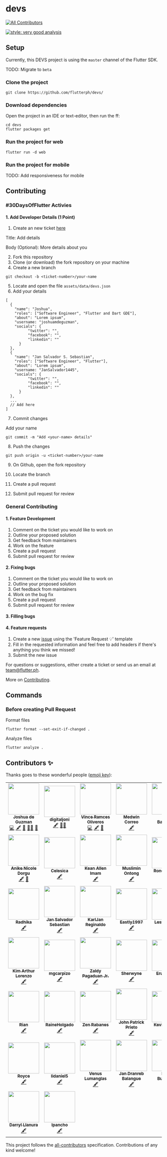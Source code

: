# devs
<!-- ALL-CONTRIBUTORS-BADGE:START - Do not remove or modify this section -->
[![All Contributors](https://img.shields.io/badge/all_contributors-44-orange.svg?style=flat-square)](#contributors-)
<!-- ALL-CONTRIBUTORS-BADGE:END -->

[![style: very good analysis](https://img.shields.io/badge/style-very_good_analysis-B22C89.svg)](https://pub.dev/packages/very_good_analysis)

## Setup

Currently, this DEVS project is using the `master` channel of the Flutter SDK.

TODO: Migrate to `beta`

### Clone the project

```
git clone https://github.com/flutterph/devs/
```

### Download dependencies

Open the project in an IDE or text-editor, then run the ff:

```
cd devs
flutter packages get
```

### Run the project for web

```
flutter run -d web
```

### Run the project for mobile

TODO: Add responsiveness for mobile

## Contributing

### #30DaysOfFlutter Activies

#### 1. Add Developer Details (1 Point)
1. Create an new ticket [here](https://github.com/flutterph/devs/issues/new)

Title: Add <your-name> details

Body (Optional): More details about you

2. Fork this repository
3. Clone (or download) the fork repository on your machine
4. Create a new branch

```
git checkout -b <ticket-number>/your-name
```

5. Locate and open the file `assets/data/devs.json`
6. Add your details

```
[
  {
    "name": "Joshua",
    "roles": ["Software Engineer", "Flutter and Dart GDE"],
    "about": "Lorem ipsum",
    "username: "joshuamdeguzman",
    "socials": {
          "twitter": "",
          "facebook": "",
          "linkedin": ""
      }
  },
  {
    "name": "Jan Salvador S. Sebastian",
    "roles": ["Software Engineer", "Flutter"],
    "about": "Lorem ipsum",
    "username: "JanSalvador1445",
    "socials": {
          "twitter": "",
          "facebook": "",
          "linkedin": ""
      }
  },
  ...
  // Add here
]
```

7. Commit changes

Add your name

```
git commit -m "Add <your-name> details"
```

8. Push the changes

```
git push origin -u <ticket-number>/your-name
```

9. On Github, open the fork repository

10. Locate the branch

11. Create a pull request

12. Submit pull request for review

### General Contributing

#### 1. Feature Development

1. Comment on the ticket you would like to work on
2. Outline your proposed solution
3. Get feedback from maintainers
4. Work on the feature
5. Create a pull request
6. Submit pull request for review

#### 2. Fixing bugs

1. Comment on the ticket you would like to work on
2. Outline your proposed solution
3. Get feedback from maintainers
4. Work on the bug fix
5. Create a pull request
6. Submit pull request for review


#### 3. Filling bugs

#### 4. Feature requests

1. Create a new [issue](https://github.com/flutterph/devs/issues) using the 'Feature Request 💡' template
2. Fill in the requested information and feel free to add headers if there's anything you think we missed!
3. Submit the new issue


For questions or suggestions, either create a ticket or send us an email at team@flutter.ph.


More on [Contributing](https://github.com/flutterph/devs/blob/master/README.md).

## Commands

### Before creating Pull Request

Format files

```
flutter format --set-exit-if-changed .
```

Analyze files

```
flutter analyze .
```

## Contributors ✨

Thanks goes to these wonderful people ([emoji key](https://allcontributors.org/docs/en/emoji-key)):

<!-- ALL-CONTRIBUTORS-LIST:START - Do not remove or modify this section -->
<!-- prettier-ignore-start -->
<!-- markdownlint-disable -->
<table>
  <tr>
    <td align="center"><a href="http://joshuamdeguzman.com"><img src="https://avatars.githubusercontent.com/u/20706361?v=4?s=100" width="100px;" alt=""/><br /><sub><b>Joshua de Guzman</b></sub></a><br /><a href="https://github.com/flutterph/devs/commits?author=joshuadeguzman" title="Code">💻</a> <a href="#content-joshuadeguzman" title="Content">🖋</a> <a href="#data-joshuadeguzman" title="Data">🔣</a> <a href="#mentoring-joshuadeguzman" title="Mentoring">🧑‍🏫</a> <a href="https://github.com/flutterph/devs/issues?q=author%3Ajoshuadeguzman" title="Bug reports">🐛</a></td>
    <td align="center"><a href="https://digitaljoni.com"><img src="https://avatars.githubusercontent.com/u/2360639?v=4?s=100" width="100px;" alt=""/><br /><sub><b>digitaljoni</b></sub></a><br /><a href="#content-digitaljoni" title="Content">🖋</a> <a href="#mentoring-digitaljoni" title="Mentoring">🧑‍🏫</a></td>
    <td align="center"><a href="https://clueless.netlify.com"><img src="https://avatars.githubusercontent.com/u/10434746?v=4?s=100" width="100px;" alt=""/><br /><sub><b>Vince Ramces Oliveros</b></sub></a><br /><a href="https://github.com/flutterph/devs/commits?author=ram231" title="Code">💻</a> <a href="#content-ram231" title="Content">🖋</a> <a href="https://github.com/flutterph/devs/issues?q=author%3Aram231" title="Bug reports">🐛</a></td>
    <td align="center"><a href="https://github.com/MedwinCorreo"><img src="https://avatars.githubusercontent.com/u/16618565?v=4?s=100" width="100px;" alt=""/><br /><sub><b>Medwin Correo</b></sub></a><br /><a href="#content-MedwinCorreo" title="Content">🖋</a></td>
    <td align="center"><a href="https://github.com/LordKarlito"><img src="https://avatars.githubusercontent.com/u/37783804?v=4?s=100" width="100px;" alt=""/><br /><sub><b>Karlo Barcelona</b></sub></a><br /><a href="#content-LordKarlito" title="Content">🖋</a></td>
    <td align="center"><a href="http://markbarrientos.com"><img src="https://avatars.githubusercontent.com/u/20177817?v=4?s=100" width="100px;" alt=""/><br /><sub><b>Barrientos Mark Zamie</b></sub></a><br /><a href="#content-zamvar" title="Content">🖋</a></td>
    <td align="center"><a href="https://github.com/theshook"><img src="https://avatars.githubusercontent.com/u/33286537?v=4?s=100" width="100px;" alt=""/><br /><sub><b>Haji Fernandez</b></sub></a><br /><a href="#content-theshook" title="Content">🖋</a></td>
  </tr>
  <tr>
    <td align="center"><a href="https://gitlab.com/nixdorgu"><img src="https://avatars.githubusercontent.com/u/56599165?v=4?s=100" width="100px;" alt=""/><br /><sub><b>Anike Nicole Dorgu</b></sub></a><br /><a href="#content-nixdorgu" title="Content">🖋</a> <a href="https://github.com/flutterph/devs/commits?author=nixdorgu" title="Documentation">📖</a></td>
    <td align="center"><a href="https://github.com/Celesica"><img src="https://avatars.githubusercontent.com/u/10039521?v=4?s=100" width="100px;" alt=""/><br /><sub><b>Celesica</b></sub></a><br /><a href="#content-Celesica" title="Content">🖋</a></td>
    <td align="center"><a href="https://github.com/keanallen"><img src="https://avatars.githubusercontent.com/u/45480782?v=4?s=100" width="100px;" alt=""/><br /><sub><b>Kean Allen Imam</b></sub></a><br /><a href="#content-keanallen" title="Content">🖋</a></td>
    <td align="center"><a href="https://github.com/moshOntong-IT"><img src="https://avatars.githubusercontent.com/u/57244338?v=4?s=100" width="100px;" alt=""/><br /><sub><b>Muslimin Ontong</b></sub></a><br /><a href="#content-moshOntong-IT" title="Content">🖋</a></td>
    <td align="center"><a href="https://github.com/ronealdenila"><img src="https://avatars.githubusercontent.com/u/36373505?v=4?s=100" width="100px;" alt=""/><br /><sub><b>Roneal Denila</b></sub></a><br /><a href="#content-ronealdenila" title="Content">🖋</a></td>
    <td align="center"><a href="https://www.linkedin.com/in/felixjerome-delafuente/"><img src="https://avatars.githubusercontent.com/u/51954937?v=4?s=100" width="100px;" alt=""/><br /><sub><b>Felix Jerome Dela Fuente</b></sub></a><br /><a href="#content-felixjeromedelafuente" title="Content">🖋</a></td>
    <td align="center"><a href="https://github.com/charlzmagno"><img src="https://avatars.githubusercontent.com/u/78673201?v=4?s=100" width="100px;" alt=""/><br /><sub><b>charlzmagno</b></sub></a><br /><a href="#content-charlzmagno" title="Content">🖋</a></td>
  </tr>
  <tr>
    <td align="center"><a href="https://github.com/96RadhikaJadhav"><img src="https://avatars.githubusercontent.com/u/56536997?v=4?s=100" width="100px;" alt=""/><br /><sub><b>Radhika</b></sub></a><br /><a href="#content-96RadhikaJadhav" title="Content">🖋</a></td>
    <td align="center"><a href="https://www.linkedin.com/in/jansalvador1445/"><img src="https://avatars.githubusercontent.com/u/31539687?v=4?s=100" width="100px;" alt=""/><br /><sub><b>Jan Salvador Sebastian</b></sub></a><br /><a href="#content-Jansalvador1445" title="Content">🖋</a></td>
    <td align="center"><a href="https://github.com/mikagura12"><img src="https://avatars.githubusercontent.com/u/74361344?v=4?s=100" width="100px;" alt=""/><br /><sub><b>KarlJan Reginaldo</b></sub></a><br /><a href="#content-mikagura12" title="Content">🖋</a></td>
    <td align="center"><a href="https://github.com/Eastly1997"><img src="https://avatars.githubusercontent.com/u/76993312?v=4?s=100" width="100px;" alt=""/><br /><sub><b>Eastly1997</b></sub></a><br /><a href="#content-Eastly1997" title="Content">🖋</a></td>
    <td align="center"><a href="https://github.com/mountaintew"><img src="https://avatars.githubusercontent.com/u/32102302?v=4?s=100" width="100px;" alt=""/><br /><sub><b>Lester Araña</b></sub></a><br /><a href="#content-mountaintew" title="Content">🖋</a></td>
    <td align="center"><a href="https://github.com/Lorns15"><img src="https://avatars.githubusercontent.com/u/39731070?v=4?s=100" width="100px;" alt=""/><br /><sub><b>Lorns15</b></sub></a><br /><a href="#content-Lorns15" title="Content">🖋</a></td>
    <td align="center"><a href="https://github.com/0wzZZzz6"><img src="https://avatars.githubusercontent.com/u/11011672?v=4?s=100" width="100px;" alt=""/><br /><sub><b>janfrncs</b></sub></a><br /><a href="#content-0wzZZzz6" title="Content">🖋</a></td>
  </tr>
  <tr>
    <td align="center"><a href="https://github.com/artdev-hash"><img src="https://avatars.githubusercontent.com/u/73451368?v=4?s=100" width="100px;" alt=""/><br /><sub><b>Kim Arthur Lorenzo</b></sub></a><br /><a href="#content-artdev-hash" title="Content">🖋</a></td>
    <td align="center"><a href="https://github.com/mgcarpizo"><img src="https://avatars.githubusercontent.com/u/5284230?v=4?s=100" width="100px;" alt=""/><br /><sub><b>mgcarpizo</b></sub></a><br /><a href="#content-mgcarpizo" title="Content">🖋</a></td>
    <td align="center"><a href="https://github.com/zopagaduanjr"><img src="https://avatars.githubusercontent.com/u/38291023?v=4?s=100" width="100px;" alt=""/><br /><sub><b>Zaldy Pagaduan Jr.</b></sub></a><br /><a href="#content-zopagaduanjr" title="Content">🖋</a></td>
    <td align="center"><a href="https://github.com/Sherwyne"><img src="https://avatars.githubusercontent.com/u/10194728?v=4?s=100" width="100px;" alt=""/><br /><sub><b>Sherwyne</b></sub></a><br /><a href="#content-Sherwyne" title="Content">🖋</a></td>
    <td align="center"><a href="https://github.com/EruelUrsua"><img src="https://avatars.githubusercontent.com/u/44109496?v=4?s=100" width="100px;" alt=""/><br /><sub><b>EruelUrsua</b></sub></a><br /><a href="#content-EruelUrsua" title="Content">🖋</a></td>
    <td align="center"><a href="https://github.com/beRoller"><img src="https://avatars.githubusercontent.com/u/14256208?v=4?s=100" width="100px;" alt=""/><br /><sub><b>Ca</b></sub></a><br /><a href="#content-beRoller" title="Content">🖋</a></td>
    <td align="center"><a href="http://jeofferson.github.io"><img src="https://avatars.githubusercontent.com/u/52815332?v=4?s=100" width="100px;" alt=""/><br /><sub><b>Jeofferson Dela Peña</b></sub></a><br /><a href="#content-Jeofferson" title="Content">🖋</a></td>
  </tr>
  <tr>
    <td align="center"><a href="http://rianreybarriga.ml"><img src="https://avatars.githubusercontent.com/u/43643225?v=4?s=100" width="100px;" alt=""/><br /><sub><b>Rian</b></sub></a><br /><a href="#content-CodePhilanthropist" title="Content">🖋</a></td>
    <td align="center"><a href="https://github.com/RaineHolgado"><img src="https://avatars.githubusercontent.com/u/55817512?v=4?s=100" width="100px;" alt=""/><br /><sub><b>RaineHolgado</b></sub></a><br /><a href="#content-RaineHolgado" title="Content">🖋</a></td>
    <td align="center"><a href="https://github.com/zenrabanes"><img src="https://avatars.githubusercontent.com/u/41992139?v=4?s=100" width="100px;" alt=""/><br /><sub><b>Zen Rabanes</b></sub></a><br /><a href="#content-zenrabanes" title="Content">🖋</a></td>
    <td align="center"><a href="https://github.com/oppatrickk"><img src="https://avatars.githubusercontent.com/u/70645552?v=4?s=100" width="100px;" alt=""/><br /><sub><b>John Patrick Prieto</b></sub></a><br /><a href="#content-oppatrickk" title="Content">🖋</a></td>
    <td align="center"><a href="http://kvntzn.github.io"><img src="https://avatars.githubusercontent.com/u/29770932?v=4?s=100" width="100px;" alt=""/><br /><sub><b>Kevin Tuazon</b></sub></a><br /><a href="#content-kvntzn" title="Content">🖋</a></td>
    <td align="center"><a href="https://kusman28.github.io/"><img src="https://avatars.githubusercontent.com/u/40085614?v=4?s=100" width="100px;" alt=""/><br /><sub><b>K</b></sub></a><br /><a href="#content-kusman28" title="Content">🖋</a></td>
    <td align="center"><a href="http://null"><img src="https://avatars.githubusercontent.com/u/52517887?v=4?s=100" width="100px;" alt=""/><br /><sub><b>Bern Lester Givertas</b></sub></a><br /><a href="#content-lesteroyal" title="Content">🖋</a></td>
  </tr>
  <tr>
    <td align="center"><a href="https://www.linkedin.com/in/royce-chua-7b213375/"><img src="https://avatars.githubusercontent.com/u/25720149?v=4?s=100" width="100px;" alt=""/><br /><sub><b>Royce</b></sub></a><br /><a href="#content-roycechua23" title="Content">🖋</a></td>
    <td align="center"><a href="https://github.com/lidaniel5"><img src="https://avatars.githubusercontent.com/u/5171551?v=4?s=100" width="100px;" alt=""/><br /><sub><b>lidaniel5</b></sub></a><br /><a href="#content-lidaniel5" title="Content">🖋</a></td>
    <td align="center"><a href="https://binos30.github.io"><img src="https://avatars.githubusercontent.com/u/48664139?v=4?s=100" width="100px;" alt=""/><br /><sub><b>Venus Lumanglas</b></sub></a><br /><a href="#content-binos30" title="Content">🖋</a></td>
    <td align="center"><a href="https://github.com/shadowprend"><img src="https://avatars.githubusercontent.com/u/66426172?v=4?s=100" width="100px;" alt=""/><br /><sub><b>Jan Dranreb Balangue</b></sub></a><br /><a href="#content-shadowprend" title="Content">🖋</a></td>
    <td align="center"><a href="https://github.com/MapleSyyrup"><img src="https://avatars.githubusercontent.com/u/74462760?v=4?s=100" width="100px;" alt=""/><br /><sub><b>Portia Bumanlag</b></sub></a><br /><a href="#content-MapleSyyrup" title="Content">🖋</a></td>
    <td align="center"><a href="https://github.com/Ragnov"><img src="https://avatars.githubusercontent.com/u/59752567?v=4?s=100" width="100px;" alt=""/><br /><sub><b>Vincent</b></sub></a><br /><a href="#content-Ragnov" title="Content">🖋</a></td>
    <td align="center"><a href="https://bisunajaime-portfolio.netlify.app"><img src="https://avatars.githubusercontent.com/u/51989563?v=4?s=100" width="100px;" alt=""/><br /><sub><b>Jose Jaime Bisuña</b></sub></a><br /><a href="#content-jose-bamboo" title="Content">🖋</a></td>
  </tr>
  <tr>
    <td align="center"><a href="https://github.com/Ghost-017"><img src="https://avatars.githubusercontent.com/u/31908292?v=4?s=100" width="100px;" alt=""/><br /><sub><b>Darryl Llanura</b></sub></a><br /><a href="#content-Ghost-017" title="Content">🖋</a></td>
    <td align="center"><a href="https://github.com/ipancho"><img src="https://avatars.githubusercontent.com/u/75502259?v=4?s=100" width="100px;" alt=""/><br /><sub><b>Ipancho</b></sub></a><br /><a href="#content-Ipancho" title="Content">🖋</a></td>
  </tr>
</table>

<!-- markdownlint-restore -->
<!-- prettier-ignore-end -->

<!-- ALL-CONTRIBUTORS-LIST:END -->

This project follows the [all-contributors](https://github.com/all-contributors/all-contributors) specification. Contributions of any kind welcome!
